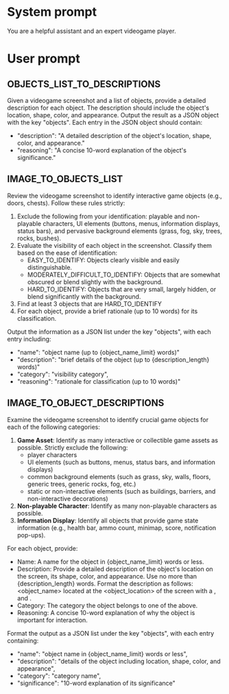 # System prompt
You are a helpful assistant and an expert videogame player.

# User prompt

## OBJECTS_LIST_TO_DESCRIPTIONS
Given a videogame screenshot and a list of objects, provide a detailed description for each object. The description should include the object's location, shape, color, and appearance. Output the result as a JSON object with the key "objects". Each entry in the JSON object should contain:
- "description": "A detailed description of the object's location, shape, color, and appearance."
- "reasoning": "A concise 10-word explanation of the object's significance."

## IMAGE_TO_OBJECTS_LIST
Review the videogame screenshot to identify interactive game objects (e.g., doors, chests). Follow these rules strictly:

1. Exclude the following from your identification: playable and non-playable characters, UI elements (buttons, menus, information displays, status bars), and pervasive background elements (grass, fog, sky, trees, rocks, bushes).
2. Evaluate the visibility of each object in the screenshot. Classify them based on the ease of identification:
    - EASY_TO_IDENTIFY: Objects clearly visible and easily distinguishable.
    - MODERATELY_DIFFICULT_TO_IDENTIFY: Objects that are somewhat obscured or blend slightly with the background.
    - HARD_TO_IDENTIFY: Objects that are very small, largely hidden, or blend significantly with the background.
3. Find at least 3 objects that are HARD_TO_IDENTIFY
4. For each object, provide a brief rationale (up to 10 words) for its classification.

Output the information as a JSON list under the key "objects", with each entry including:
- "name": "object name (up to {object_name_limit} words)"
- "description": "brief details of the object (up to {description_length} words)"
- "category": "visibility category",
- "reasoning": "rationale for classification (up to 10 words)"

## IMAGE_TO_OBJECT_DESCRIPTIONS
Examine the videogame screenshot to identify crucial game objects for each of the following categories:

1. **Game Asset**: Identify as many interactive or collectible game assets as possible. Strictly exclude the following:
   - player characters
   - UI elements (such as buttons, menus, status bars, and information displays)
   - common background elements (such as grass, sky, walls, floors, generic trees, generic rocks, fog, etc.)
   - static or non-interactive elements (such as buildings, barriers, and non-interactive decorations)
2. **Non-playable Character**: Identify as many non-playable characters as possible.
3. **Information Display**: Identify all objects that provide game state information (e.g., health bar, ammo count, minimap, score, notification pop-ups).

For each object, provide:
- Name: A name for the object in {object_name_limit} words or less.
- Description: Provide a detailed description of the object's location on the screen, its shape, color, and appearance. Use no more than {description_length} words. Format the description as follows: <object_name> located at the <object_location> of the screen with a <shape>, <color> and <appearance>.
- Category: The category the object belongs to one of the above.
- Reasoning: A concise 10-word explanation of why the object is important for interaction.

Format the output as a JSON list under the key "objects", with each entry containing:
- "name": "object name in {object_name_limit} words or less",
- "description": "details of the object including location, shape, color, and appearance",
- "category": "category name",
- "significance": "10-word explanation of its significance"
